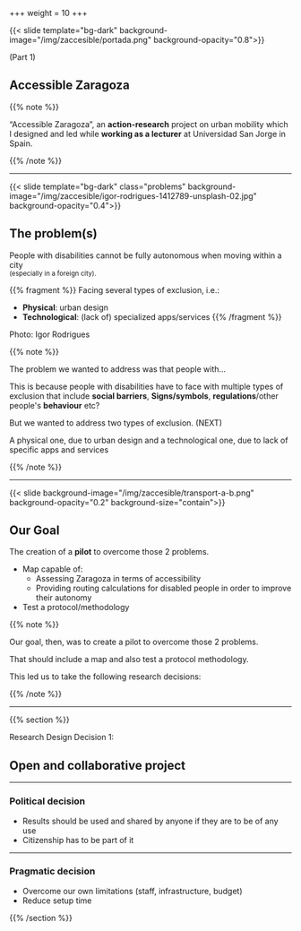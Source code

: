 +++
weight = 10
+++

{{< slide template="bg-dark" background-image="/img/zaccesible/portada.png" background-opacity="0.8">}}

(Part 1)

## Accessible Zaragoza 

{{% note %}}

“Accessible Zaragoza”, an **action-research** project on urban mobility which I designed and led while **working as a lecturer** at Universidad San Jorge in Spain. 

{{% /note %}}

---

{{< slide template="bg-dark" class="problems"  background-image="/img/zaccesible/igor-rodrigues-1412789-unsplash-02.jpg" background-opacity="0.4">}}

## The problem(s)

People with disabilities cannot be fully autonomous when moving within a city <br> <small>(especially in a foreign city).</small>

{{% fragment %}}
Facing several types of exclusion, i.e.:

* **Physical**: urban design
* **Technological**: (lack of) specialized apps/services
{{% /fragment %}}

<div class=bg-caption>Photo: Igor Rodrigues</div>

{{% note %}}

The problem we wanted to address was that people with...

This is because people with disabilities have to face with multiple types of exclusion that include **social barriers**, **Signs/symbols**, **regulations**/other people's **behaviour** etc? 

But we wanted to address two types of exclusion. (NEXT) 

A physical one, due to urban design and a technological one, due to lack of specific apps and services

{{% /note %}}


---

{{< slide background-image="/img/zaccesible/transport-a-b.png" background-opacity="0.2" background-size="contain">}}

## Our Goal

<!-- ![](img/esquema-colores.png) -->

The creation of a **pilot** to overcome those 2 problems.

* Map capable of:
  * Assessing Zaragoza in terms of accessibility
  * Providing routing calculations for disabled people in order to improve their autonomy
* Test a protocol/methodology

{{% note %}}

Our goal, then, was to create a pilot to overcome those 2 problems.

That should include a map and also test a protocol methodology.

This led us to take the following research decisions:

{{% /note %}}

---

{{% section %}}

Research Design Decision 1:

## Open and collaborative project

---

### Political decision

* Results should be used and shared by anyone if they are to be of any use
* Citizenship has to be part of it

---

### Pragmatic decision

* Overcome our own limitations (staff, infrastructure, budget)
* Reduce setup time


{{% /section %}}

